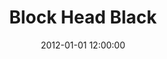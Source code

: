 ---
layout: work
title: Block Head Black 
date: 2012-01-01 12:00:00
category: sculpture
imageURL: /images/sculpture/block-head-black.jpg
thumbnailURL: /images/sculpture/block-head-black-thumbnail.jpg
medium: Acrylic polymer plaster
dimensions: 300mm x 200mm x 230mm
edition: edition of 7
price: $3,220
sold: false
---